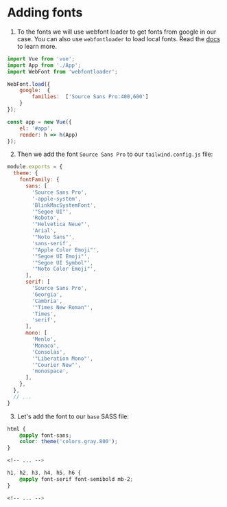 # Adding fonts
1. To the fonts we will use webfont loader to get fonts from google in our case. You can also use `webfontloader` to load local fonts. Read the [docs](https://github.com/typekit/webfontloader) to learn more.
```javascript
import Vue from 'vue';
import App from './App';
import WebFont from 'webfontloader';

WebFont.load({
    google:  {
        families:  ['Source Sans Pro:400,600']
    }
});

const app = new Vue({
    el: '#app',
    render: h => h(App)
});
```

2. Then we add the font `Source Sans Pro` to our `tailwind.config.js` file:

```javascript
module.exports = {
  theme: {
    fontFamily: {
      sans: [
    	'Source Sans Pro',
        '-apple-system',
        'BlinkMacSystemFont',
        '"Segoe UI"',
        'Roboto',
        '"Helvetica Neue"',
        'Arial',
        '"Noto Sans"',
        'sans-serif',
        '"Apple Color Emoji"',
        '"Segoe UI Emoji"',
        '"Segoe UI Symbol"',
        '"Noto Color Emoji"',
      ],
      serif: [
    	'Source Sans Pro',
        'Georgia',
        'Cambria',
        '"Times New Roman"',
        'Times',
        'serif',
      ],
      mono: [
        'Menlo',
        'Monaco',
        'Consolas',
        '"Liberation Mono"',
        '"Courier New"',
        'monospace',
      ],
    },
  },
  // ...
}
```
3. Let's add the font to our `base` SASS file:
```scss
html {
    @apply font-sans;
    color: theme('colors.gray.800');
}

<!-- ... -->

h1, h2, h3, h4, h5, h6 {
    @apply font-serif font-semibold mb-2;
}

<!-- ... -->
```

